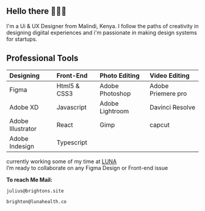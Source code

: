 ## Hello there 🙋🏾‍♂️

I'm a Ui & UX Designer from Malindi, Kenya.
I follow the paths of creativity in designing digiital experiences and i'm passionate in making design systems for startups.

## Professional Tools

| Designing         | Front-End    | Photo Editing   | Video Editing      |
| :---------------- | :----------- | :-------------- | :----------------- |
| Figma             | Html5 & CSS3 | Adobe Photoshop | Adobe Priemere pro |
| Adobe XD          | Javascript   | Adobe Lightroom | Davinci Resolve    |
| Adobe Illustrator | React        | Gimp            | capcut             |
| Adobe Indesign    | Typescript   |                 |                    |

[LUNA]: https://lunafrica.com
currently working some of my time at [LUNA]<br/>
I’m ready to collaborate on any Figma Design or Front-end issue 

**To reach Me Mail:**
```
julius@brightons.site
```
```
brighton@lunahealth.co
```
